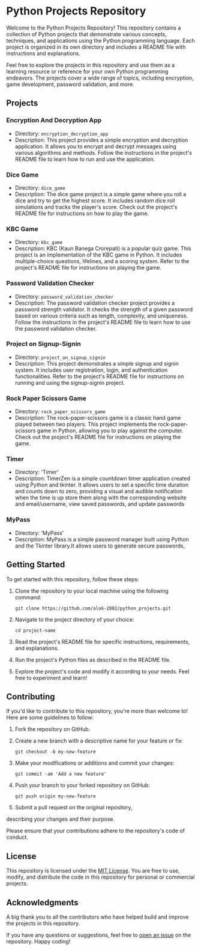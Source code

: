 # Python Projects Repository

Welcome to the Python Projects Repository! This repository contains a collection of Python projects that demonstrate various concepts, techniques, and applications using the Python programming language. Each project is organized in its own directory and includes a README file with instructions and explanations.

Feel free to explore the projects in this repository and use them as a learning resource or reference for your own Python programming endeavors. The projects cover a wide range of topics, including encryption, game development, password validation, and more.

## Projects

### Encryption And Decryption App

- Directory: `encryption_decryption_app`
- Description: This project provides a simple encryption and decryption application. It allows you to encrypt and decrypt messages using various algorithms and methods. Follow the instructions in the project's README file to learn how to run and use the application.

### Dice Game

- Directory: `dice_game`
- Description: The dice game project is a simple game where you roll a dice and try to get the highest score. It includes random dice roll simulations and tracks the player's score. Check out the project's README file for instructions on how to play the game.

### KBC Game

- Directory: `kbc_game`
- Description: KBC (Kaun Banega Crorepati) is a popular quiz game. This project is an implementation of the KBC game in Python. It includes multiple-choice questions, lifelines, and a scoring system. Refer to the project's README file for instructions on playing the game.

### Password Validation Checker

- Directory: `password_validation_checker`
- Description: The password validation checker project provides a password strength validator. It checks the strength of a given password based on various criteria such as length, complexity, and uniqueness. Follow the instructions in the project's README file to learn how to use the password validation checker.

### Project on Signup-Signin

- Directory: `project_on_signup_signin`
- Description: This project demonstrates a simple signup and signin system. It includes user registration, login, and authentication functionalities. Refer to the project's README file for instructions on running and using the signup-signin project.

### Rock Paper Scissors Game

- Directory: `rock_paper_scissors_game`
- Description: The rock-paper-scissors game is a classic hand game played between two players. This project implements the rock-paper-scissors game in Python, allowing you to play against the computer. Check out the project's README file for instructions on playing the game.


### Timer
- Directory: 'Timer'
- Description: TimerZen is a simple countdown timer application created using Python and tkinter. It allows users to set a specific time duration and counts down to zero, providing a visual and audible notification when the time is up store them along with the corresponding website and email/username, view saved passwords, and update passwords

### MyPass
- Directory: 'MyPass'
- Description: MyPass is a simple password manager built using Python and the Tkinter library.It allows users to generate secure passwords,
## Getting Started

To get started with this repository, follow these steps:

1. Clone the repository to your local machine using the following command:

   ```shell
   git clone https://github.com/alok-2002/python_projects.git
   ```

2. Navigate to the project directory of your choice:

   ```shell
   cd project-name
   ```

3. Read the project's README file for specific instructions, requirements, and explanations.

4. Run the project's Python files as described in the README file.

5. Explore the project's code and modify it according to your needs. Feel free to experiment and learn!

## Contributing

If you'd like to contribute to this repository, you're more than welcome to! Here are some guidelines to follow:

1. Fork the repository on GitHub.

2. Create a new branch with a descriptive name for your feature or fix:

   ```shell
   git checkout -b my-new-feature
   ```

3. Make your modifications or additions and commit your changes:

   ```shell
   git commit -am 'Add a new feature'
   ```

4. Push your branch to your forked repository on GitHub:

   ```shell
   git push origin my-new-feature
   ```

5. Submit a pull request on the original repository,

 describing your changes and their purpose.

Please ensure that your contributions adhere to the repository's code of conduct.

## License

This repository is licensed under the [MIT License](LICENSE). You are free to use, modify, and distribute the code in this repository for personal or commercial projects.

## Acknowledgments

A big thank you to all the contributors who have helped build and improve the projects in this repository.

If you have any questions or suggestions, feel free to [open an issue](https://github.com/alok-2002/python_projects/issues) on the repository. Happy coding!
